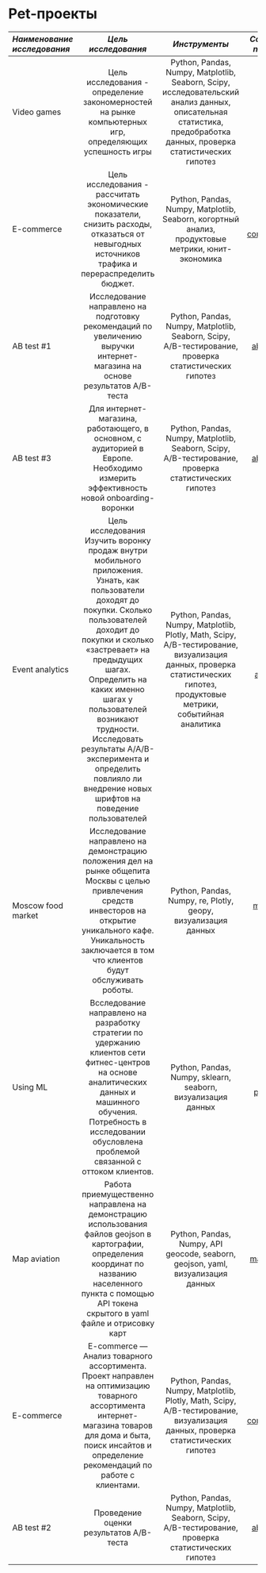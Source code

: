 # Pet-проекты


| ***Наименование исследования***  | ***Цель исследования*** | ***Инструменты*** | ***Ссылка на notebook*** |
|:------------- |:---------------:| :------------:|:-----------:|
| Video games   | Цель исследования - определение закономерностей на рынке компьютерных игр, определяющих успешность игры | Python, Pandas, Numpy, Matplotlib, Seaborn, Scipy, исследовательский анализ данных, описательная статистика, предобработка данных, проверка статистических гипотез|[video-games][1]|
|E-commerce| Цель исследования - рассчитать экономические показатели, снизить расходы, отказаться от невыгодных источников трафика и перераспределить бюджет.       | Python, Pandas, Numpy, Matplotlib, Seaborn, когортный анализ, продуктовые метрики, юнит-экономика|[e-commerce_1][2]|
| AB test #1 |Исследование направлено на подготовку рекомендаций по увеличению выручки интернет-магазина на основе результатов A/B-теста|Python, Pandas, Numpy, Matplotlib, Seaborn, Scipy, A/B-тестирование, проверка статистических гипотез|[ab_test #1][3]|
| AB test #3 | Для интернет-магазина, работающего, в основном, с аудиторией в Европе. Необходимо измерить эффективность новой onboarding-воронки|Python, Pandas, Numpy, Matplotlib, Seaborn, Scipy, A/B-тестирование, проверка статистических гипотез |[ab_test #3][4]|
| Event analytics | Цель исследования Изучить воронку продаж внутри мобильного приложения. Узнать, как пользователи доходят до покупки. Сколько пользователей доходит до покупки и сколько «застревает» на предыдущих шагах. Определить на каких именно шагах у пользователей возникают трудности. Исследовать результаты A/A/B-эксперимента и определить повлияло ли внедрение новых шрифтов на поведение пользователей | Python, Pandas, Numpy, Matplotlib, Plotly, Math, Scipy, A/B-тестирование, визуализация данных, проверка статистических гипотез, продуктовые метрики, событийная аналитика |[event-analytics][5]|
| Moscow food market | Исследование направлено на демонстрацию положения дел на рынке общепита Москвы с целью привлечения средств инвесторов на открытие уникального кафе. Уникальность заключается в том что клиентов будут обслуживать роботы.| Python, Pandas, Numpy, re, Plotly, geopy, визуализация данных |[moscow-food][6]|
| Using ML |  Bсследование направлено на разработку стратегии по удержанию клиентов сети фитнес-центров на основе аналитических данных и машинного обучения. Потребность в исследовании обусловлена проблемой связанной с оттоком клиентов.| Python, Pandas, Numpy, sklearn, seaborn, визуализация данных |[churn pridiction][7]|
| Map aviation | Работа приемущественно направлена на демонстрацию использования файлов geojson в картографии, определения координат по названию населенного пункта с помощью API токена скрытого в  yaml файле и отрисовку карт | Python, Pandas, Numpy, API geocode, seaborn, geojson, yaml, визуализация данных |[map Russia][8]|
| E-commerce | E-commerce — Анализ товарного ассортимента. Проект направлен на оптимизацию товарного ассортимента интернет-магазина товаров для дома и быта, поиск инсайтов и определение рекомендаций по работе с клиентами. | Python, Pandas, Numpy, Matplotlib, Plotly, Math, Scipy, A/B-тестирование, визуализация данных, проверка статистических гипотез |[e-commerce_2][9]|
| AB test #2 | Проведение оценки результатов A/B-теста | Python, Pandas, Numpy, Matplotlib, Seaborn, Scipy, A/B-тестирование, проверка статистических гипотез |[ab_test #2][10]|

[1]:https://github.com/choodnovsky/pet_projects/blob/master/video_games.ipynb
[2]:https://github.com/choodnovsky/pet_projects/blob/master/ecommerce_1.ipynb
[3]:https://github.com/choodnovsky/pet_projects/blob/master/AB_test_1.ipynb
[4]:https://github.com/choodnovsky/pet_projects/blob/master/AB_test_3.ipynb
[5]:https://github.com/choodnovsky/pet_projects/blob/master/event_analytics.ipynb
[6]:https://github.com/choodnovsky/pet_projects/blob/master/restaurants.ipynb
[7]:https://github.com/choodnovsky/pet_projects/blob/master/gym_churn.ipynb
[8]:https://github.com/choodnovsky/pet_projects/blob/master/aviation.ipynb
[9]:https://github.com/choodnovsky/pet_projects/blob/master/ecommerce_2.ipynb
[10]:https://github.com/choodnovsky/pet_projects/blob/master/AB_test_2.ipynb
